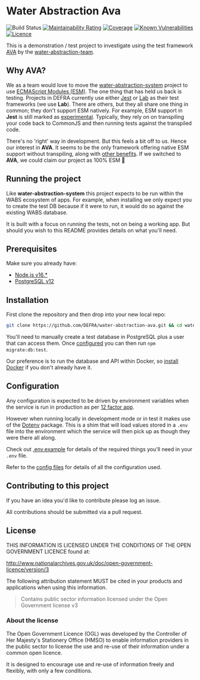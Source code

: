 # Water Abstraction Ava

![Build Status](https://github.com/DEFRA/water-abstraction-ava/workflows/CI/badge.svg?branch=main)
[![Maintainability Rating](https://sonarcloud.io/api/project_badges/measure?project=DEFRA_water-abstraction-ava&metric=sqale_rating)](https://sonarcloud.io/dashboard?id=DEFRA_water-abstraction-ava)
[![Coverage](https://sonarcloud.io/api/project_badges/measure?project=DEFRA_water-abstraction-ava&metric=coverage)](https://sonarcloud.io/dashboard?id=DEFRA_water-abstraction-ava)
[![Known Vulnerabilities](https://snyk.io/test/github/DEFRA/water-abstraction-ava/badge.svg)](https://snyk.io/test/github/DEFRA/water-abstraction-ava)
[![Licence](https://img.shields.io/badge/Licence-OGLv3-blue.svg)](http://www.nationalarchives.gov.uk/doc/open-government-licence/version/3)

This is a demonstration / test project to investigate using the test framework [AVA](https://github.com/avajs/ava) by the [water-abstraction-team](https://github.com/DEFRA/water-abstraction-team).

## Why AVA?

We as a team would love to move the [water-abstraction-system](https://github.com/DEFRA/water-abstraction-system) project to use [ECMAScript Modules (ESM)](https://nodejs.org/api/esm.html). The one thing that has held us back is testing. Projects in DEFRA currently use either [Jest](https://jestjs.io/) or [Lab](https://hapi.dev/module/lab/) as their test frameworks (we use **Lab**). There are others, but they all share one thing in common; they don't support ESM natively. For example, ESM support in **Jest** is still marked as [experimental](https://jestjs.io/docs/ecmascript-modules). Typically, they rely on on transpiling your code back to CommonJS and then running tests against the transpiled code.

There's no 'right' way in development. But this feels a bit off to us. Hence our interest in **AVA**. It seems to be the only framework offering native ESM support without transpiling, along with [other benefits](https://github.com/avajs/ava#why-ava). If we switched to **AVA**, we could claim our project as 100% ESM 🤗

## Running the project

Like **water-abstraction-system** this project expects to be run within the WABS ecosystem of apps. For example, when installing we only expect you to create the test DB because if it were to run, it would do so against the existing WABS database.

It is built with a focus on running the tests, not on being a working app. But should you wish to this README provides details on what you'll need.

## Prerequisites

Make sure you already have:

- [Node.js v16.*](https://nodejs.org/en/)
- [PostgreSQL v12](https://www.postgresql.org/)

## Installation

First clone the repository and then drop into your new local repo:

```bash
git clone https://github.com/DEFRA/water-abstraction-ava.git && cd water-abstraction-ava
```

You'll need to manually create a test database in PostgreSQL plus a user that can access them. Once [configured](#configuration) you can then run `npm migrate:db:test`.

Our preference is to run the database and API within Docker, so [install Docker](https://docs.docker.com/get-docker/) if you don't already have it.

## Configuration

Any configuration is expected to be driven by environment variables when the service is run in production as per [12 factor app](https://12factor.net/config).

However when running locally in development mode or in test it makes use of the [Dotenv](https://github.com/motdotla/dotenv) package. This is a shim that will load values stored in a `.env` file into the environment which the service will then pick up as though they were there all along.

Check out [.env.example](/.env.example) for details of the required things you'll need in your `.env` file.

Refer to the [config files](config) for details of all the configuration used.

## Contributing to this project

If you have an idea you'd like to contribute please log an issue.

All contributions should be submitted via a pull request.

## License

THIS INFORMATION IS LICENSED UNDER THE CONDITIONS OF THE OPEN GOVERNMENT LICENCE found at:

<http://www.nationalarchives.gov.uk/doc/open-government-licence/version/3>

The following attribution statement MUST be cited in your products and applications when using this information.

> Contains public sector information licensed under the Open Government license v3

### About the license

The Open Government Licence (OGL) was developed by the Controller of Her Majesty's Stationery Office (HMSO) to enable information providers in the public sector to license the use and re-use of their information under a common open licence.

It is designed to encourage use and re-use of information freely and flexibly, with only a few conditions.
